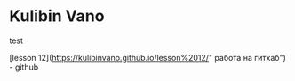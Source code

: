 
#  Kulibin  Vano                
test      


[lesson 12](https://kulibinvano.github.io/lesson%2012/" работа на гитхаб") - github
